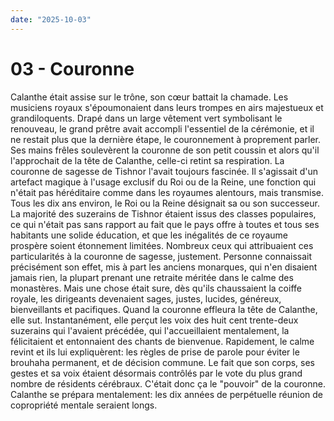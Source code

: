 ```yaml
---
date: "2025-10-03"
---
```


# 03 - Couronne

Calanthe était assise sur le trône, son cœur battait la chamade. Les musiciens royaux s'époumonaient dans leurs trompes en airs majestueux et grandiloquents. Drapé dans un large vêtement vert symbolisant le renouveau, le grand prêtre avait accompli l'essentiel de la cérémonie, et il ne restait plus que la dernière étape, le couronnement à proprement parler. Ses mains frêles soulevèrent la couronne de son petit coussin et alors qu'il l'approchait de la tête de Calanthe, celle-ci retint sa respiration. La couronne de sagesse de Tishnor l'avait toujours fascinée. Il s'agissait d'un artefact magique à l'usage exclusif du Roi ou de la Reine, une fonction qui n'était pas héréditaire comme dans les royaumes alentours, mais transmise. Tous les dix ans environ, le Roi ou la Reine désignait sa ou son successeur. La majorité des suzerains de Tishnor étaient issus des classes populaires, ce qui n'était pas sans rapport au fait que le pays offre à toutes et tous ses habitants une solide éducation, et que les inégalités de ce royaume prospère soient étonnement limitées. Nombreux ceux qui attribuaient ces particularités à la couronne de sagesse, justement. Personne connaissait précisément son effet, mis à part les anciens monarques, qui n'en disaient jamais rien, la plupart prenant une retraite méritée dans le calme des monastères. Mais une chose était sure, dès qu'ils chaussaient la coiffe royale, les dirigeants devenaient sages, justes, lucides, généreux, bienveillants et pacifiques. Quand la couronne effleura la tête de Calanthe, elle sut. Instantanément, elle perçut les voix des huit cent trente-deux suzerains qui l'avaient précédée, qui l'accueillaient mentalement, la félicitaient et entonnaient des chants de bienvenue. Rapidement, le calme revint et ils lui expliquèrent: les règles de prise de parole pour éviter le brouhaha permanent, et de décision commune. Le fait que son corps, ses gestes et sa voix étaient désormais contrôlés par le vote du plus grand nombre de résidents cérébraux. C'était donc ça le "pouvoir" de la couronne. Calanthe se prépara mentalement: les dix années de perpétuelle réunion de copropriété mentale seraient longs.
